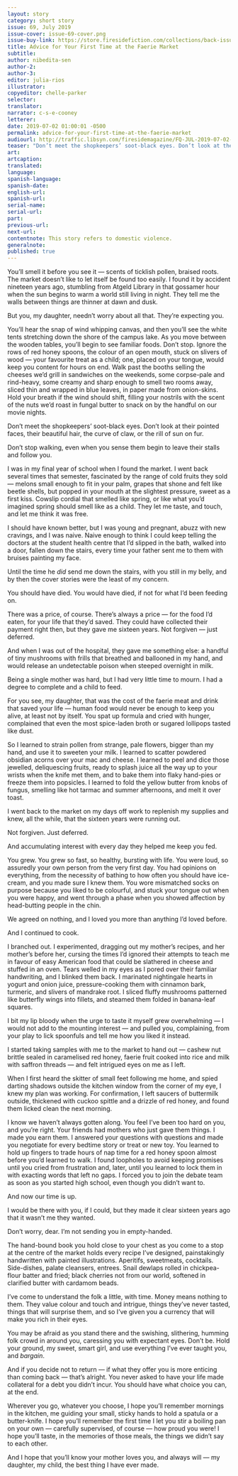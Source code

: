 ```yaml
---
layout: story
category: short story
issue: 69, July 2019
issue-cover: issue-69-cover.png
issue-buy-link: https://store.firesidefiction.com/collections/back-issues/products/fireside-magazine-issue-69-july-2019
title: Advice for Your First Time at the Faerie Market
subtitle:
author: nibedita-sen
author-2:
author-3:
editor: julia-rios
illustrator:
copyeditor: chelle-parker
selector:
translator:
narrator: c-s-e-cooney
letterer:
date: 2019-07-02 01:00:01 -0500
permalink: advice-for-your-first-time-at-the-faerie-market
audiourl: http://traffic.libsyn.com/firesidemagazine/FQ-JUL-2019-07-02-Advice_For_Your_First_Time_At_the_Faerie_Market.mp3
teaser: "Don’t meet the shopkeepers’ soot-black eyes. Don’t look at their pointed faces, their beautiful hair..."
art:
artcaption:
translated:
language:
spanish-language:
spanish-date:
english-url:
spanish-url:
serial-name:
serial-url:
part:
previous-url:
next-url:
contentnote: This story refers to domestic violence.
generalnote:
published: true
---
```


You’ll smell it before you see it — scents of ticklish pollen, braised roots. The market doesn’t like to let itself be found too easily. I found it by accident nineteen years ago, stumbling from Atgeld Library in that gossamer hour when the sun begins to warm a world still living in night. They tell me the walls between things are thinner at dawn and dusk.

But you, my daughter, needn’t worry about all that. They’re expecting you.

You’ll hear the snap of wind whipping canvas, and then you’ll see the white tents stretching down the shore of the campus lake. As you move between the wooden tables, you’ll begin to see familiar foods. Don’t stop. Ignore the rows of red honey spoons, the colour of an open mouth, stuck on slivers of wood — your favourite treat as a child; one, placed on your tongue, would keep you content for hours on end. Walk past the booths selling the cheeses we’d grill in sandwiches on the weekends, some corpse-pale and rind-heavy, some creamy and sharp enough to smell two rooms away, sliced thin and wrapped in blue leaves, in paper made from onion-skins. Hold your breath if the wind should shift, filling your nostrils with the scent of the nuts we’d roast in fungal butter to snack on by the handful on our movie nights.

Don’t meet the shopkeepers’ soot-black eyes. Don’t look at their pointed faces, their beautiful hair, the curve of claw, or the rill of sun on fur.

Don’t stop walking, even when you sense them begin to leave their stalls and follow you.

I was in my final year of school when I found the market. I went back several times that semester, fascinated by the range of cold fruits they sold — melons small enough to fit in your palm, grapes that shone and felt like beetle shells, but popped in your mouth at the slightest pressure, sweet as a first kiss. Cowslip cordial that smelled like spring, or like what you’d imagined spring should smell like as a child. They let me taste, and touch, and let me think it was free.

I should have known better, but I was young and pregnant, abuzz with new cravings, and I was naive. Naive enough to think I could keep telling the doctors at the student health centre that I’d slipped in the bath, walked into a door, fallen down the stairs, every time your father sent me to them with bruises painting my face.

Until the time he _did_ send me down the stairs, with you still in my belly, and by then the cover stories were the least of my concern.

You should have died. You would have died, if not for what I’d been feeding on.

There was a price, of course. There’s always a price — for the food I’d eaten, for your life that they’d saved. They could have collected their payment right then, but they gave me sixteen years. Not forgiven — just deferred.

And when I was out of the hospital, they gave me something else: a handful of tiny mushrooms with frills that breathed and ballooned in my hand, and would release an undetectable poison when steeped overnight in milk.

Being a single mother was hard, but I had very little time to mourn. I had a degree to complete and a child to feed.

For you see, my daughter, that was the cost of the faerie meat and drink that saved your life — human food would never be enough to keep you alive, at least not by itself. You spat up formula and cried with hunger, complained that even the most spice-laden broth or sugared lollipops tasted like dust.

So I learned to strain pollen from strange, pale flowers, bigger than my hand, and use it to sweeten your milk. I learned to scatter powdered obsidian acorns over your mac and cheese. I learned to peel and dice those jewelled, deliquescing fruits, ready to splash juice all the way up to your wrists when the knife met them, and to bake them into flaky hand-pies or freeze them into popsicles. I learned to fold the yellow butter from knobs of fungus, smelling like hot tarmac and summer afternoons, and melt it over toast.

I went back to the market on my days off work to replenish my supplies and knew, all the while, that the sixteen years were running out.

Not forgiven. Just deferred.

And accumulating interest with every day they helped me keep you fed.

You grew. You grew so fast, so healthy, bursting with life. You were loud, so assuredly your own person from the very first day. You had opinions on everything, from the necessity of bathing to how often you should have ice-cream, and you made sure I knew them. You wore mismatched socks on purpose because you liked to be colourful, and stuck your tongue out when you were happy, and went through a phase when you showed affection by head-butting people in the chin.

We agreed on nothing, and I loved you more than anything I’d loved before.

And I continued to cook.

I branched out. I experimented, dragging out my mother’s recipes, and her mother’s before her, cursing the times I’d ignored their attempts to teach me in favour of easy American food that could be slathered in cheese and stuffed in an oven. Tears welled in my eyes as I pored over their familiar handwriting, and I blinked them back. I marinated nightingale hearts in yogurt and onion juice, pressure-cooking them with cinnamon bark, turmeric, and slivers of mandrake root. I sliced fluffy mushrooms patterned like butterfly wings into fillets, and steamed them folded in banana-leaf squares.

I bit my lip bloody when the urge to taste it myself grew overwhelming — I would not add to the mounting interest — and pulled you, complaining, from your play to lick spoonfuls and tell me how you liked it instead.

I started taking samples with me to the market to hand out — cashew nut brittle sealed in caramelised red honey, faerie fruit cooked into rice and milk with saffron threads — and felt intrigued eyes on me as I left.

When I first heard the skitter of small feet following me home, and spied darting shadows outside the kitchen window from the corner of my eye, I knew my plan was working. For confirmation, I left saucers of buttermilk outside, thickened with cuckoo spittle and a drizzle of red honey, and found them licked clean the next morning.

I know we haven’t always gotten along. You feel I’ve been too hard on you, and you’re right. Your friends had mothers who just gave them things. I made you earn them. I answered your questions with questions and made you negotiate for every bedtime story or treat or new toy. You learned to hold up fingers to trade hours of nap time for a red honey spoon almost before you’d learned to walk. I found loopholes to avoid keeping promises until you cried from frustration and, later, until you learned to lock them in with exacting words that left no gaps. I forced you to join the debate team as soon as you started high school, even though you didn’t want to.

And now our time is up.

I would be there with you, if I could, but they made it clear sixteen years ago that it wasn’t me they wanted.

Don’t worry, dear. I’m not sending you in empty-handed.

The hand-bound book you hold close to your chest as you come to a stop at the centre of the market holds every recipe I’ve designed, painstakingly handwritten with painted illustrations. Aperitifs, sweetmeats, cocktails. Side-dishes, palate cleansers, entrees. Snail dewlaps rolled in chickpea-flour batter and fried; black cherries not from our world, softened in clarified butter with cardamom beads.

I’ve come to understand the folk a little, with time. Money means nothing to them. They value colour and touch and intrigue, things they’ve never tasted, things that will surprise them, and so I’ve given you a currency that will make you rich in their eyes.

You may be afraid as you stand there and the swishing, slithering, humming folk crowd in around you, caressing you with expectant eyes. Don’t be. Hold your ground, my sweet, smart girl, and use everything I’ve ever taught you, and _bargain_.

And if you decide not to return — if what they offer you is more enticing than coming back — that’s alright. You never asked to have your life made collateral for a debt you didn’t incur. You should have what choice you can, at the end.

Wherever you go, whatever you choose, I hope you’ll remember mornings in the kitchen, me guiding your small, sticky hands to hold a spatula or a butter-knife. I hope you’ll remember the first time I let you stir a boiling pan on your own — carefully supervised, of course — how proud you were! I hope you’ll taste, in the memories of those meals, the things we didn’t say to each other.

And I hope that you’ll know your mother loves you, and always will — my daughter, my child, the best thing I have ever made.
